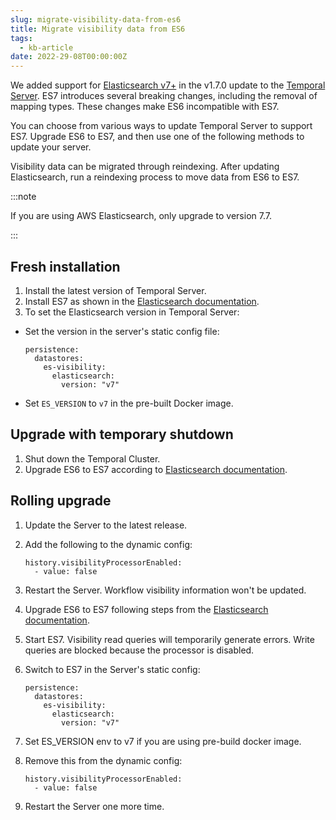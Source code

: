 ```yaml
---
slug: migrate-visibility-data-from-es6
title: Migrate visibility data from ES6
tags:
  - kb-article
date: 2022-29-08T00:00:00Z
---
```


We added support for [Elasticsearch v7+](https://www.elastic.co/downloads/past-releases/#elasticsearch (ES7)) in the v1.7.0 update to the [Temporal Server](/clusters#temporal-server).
ES7 introduces several breaking changes, including the removal of mapping types.
These changes make ES6 incompatible with ES7.

You can choose from various ways to update Temporal Server to support ES7.
Upgrade ES6 to ES7, and then use one of the following methods to update your server.

Visibility data can be migrated through reindexing.
After updating Elasticsearch, run a reindexing process to move data from ES6 to ES7.

:::note

If you are using AWS Elasticsearch, only upgrade to version 7.7.

:::

## Fresh installation

1. Install the latest version of Temporal Server.
2. Install ES7 as shown in the [Elasticsearch documentation](https://www.elastic.co/guide/en/elasticsearch/reference/current/setup-upgrade.html).
3. To set the Elasticsearch version in Temporal Server:

- Set the version in the server's static config file:

  ```
  persistence:
    datastores:
      es-visibility:
        elasticsearch:
          version: "v7"
  ```

- Set `ES_VERSION` to `v7` in the pre-built Docker image.

## Upgrade with temporary shutdown

1. Shut down the Temporal Cluster.
2. Upgrade ES6 to ES7 according to [Elasticsearch documentation](https://www.elastic.co/guide/en/elasticsearch/reference/current/setup-upgrade.html).

## Rolling upgrade

1. Update the Server to the latest release.
2. Add the following to the dynamic config:

   ```
   history.visibilityProcessorEnabled:
     - value: false
   ```

3. Restart the Server.
   Workflow visibility information won't be updated.

4. Upgrade ES6 to ES7 following steps from the [Elasticsearch documentation](https://www.elastic.co/guide/en/elasticsearch/reference/current/setup-upgrade.html).

5. Start ES7.
   Visibility read queries will temporarily generate errors.
   Write queries are blocked because the processor is disabled.

6. Switch to ES7 in the Server's static config:

   ```
   persistence:
     datastores:
       es-visibility:
         elasticsearch:
           version: "v7"
   ```

7. Set ES_VERSION env to v7 if you are using pre-build docker image.

8. Remove this from the dynamic config:

   ```
   history.visibilityProcessorEnabled:
     - value: false
   ```

9. Restart the Server one more time.

